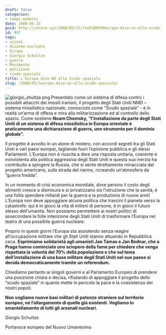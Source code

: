 ```yaml
---
draft: false
categories:
- tempi-moderni
date: 2008-05-15
guid: http://cecere.xyz/2008/05/15/l%e2%80%99europa-dice-no-allo-scudo-spaziale/
id: 937
tags:
- azioni
- disarmo-nucleare
- Europa
- Giorgio Schultze
- guerra
- Movimento
- petizione
- scudo-spaziale
title: L’Europa dice NO allo Scudo spaziale
slug: /2008/05/leuropa-dice-no-allo-scudo-spaziale/
---
```


<img src='http://cecere.xyz/wp-content/uploads/sites/3/2008/05/giorgio_shultze.png' alt='giorgio_shultze.png' align="left" />Presentato come un sistema di difesa contro i possibili attacchi dei missili iraniani, il progetto degli Stati Uniti NMD – sistema missilistico nazionale, conosciuto come “Scudo spaziale” - è in realtà un’arma di offesa e mira alla militarizzazione ed al controllo dello spazio. Come sostiene **Noam Chomsky, “l’installazione da parte degli Stati Uniti di un sistema di difesa missilistica in Europa orientale è praticamente una dichiarazione di guerra, uno strumento per il dominio globale”.** 

Il progetto è avvolto in un alone di mistero, con accordi segreti tra gli Stati Uniti e vari paesi europei, tagliando fuori l’opinione pubblica e gli stessi Parlamenti. L’Europa non è riuscita a dare una risposta unitaria, coerente e nonviolenta alla politica aggressiva degli Stati Uniti e questa sua inerzia ha contribuito a spingere la Russia, che si sente direttamente minacciata dal progetto americano, sulla strada del riarmo, ricreando un’atmosfera da “guerra fredda”.

In un momento di crisi economica mondiale, dove persino il costo degli alimenti cresce a dismisura e si privatizzano sia l’istruzione che la sanità, è una follia spendere miliardi per la guerra e la produzione di nuove armi! L’Europa non deve appoggiare alcuna politica che trascini il pianeta verso la catastrofe: qui è in gioco la vita di milioni di persone, è in gioco il futuro stesso dell’umanità. Non possiamo permettere ai nostri politici di assecondare la folle intenzione degli Stati Uniti di trasformare l’Europa nel teatro di una possibile guerra nucleare.

Proprio in questi giorni l’Europa sta assistendo senza reagire all’occupazione militare che gli Stati Uniti stanno attuando in Repubblica ceca. **Esprimiamo solidarietà agli umanisti Jan Tamas e Jan Bednar, che a Praga hanno cominciato uno sciopero della fame per chiedere che venga rispettata la volontà del 70% della popolazione e che sul tema dell’installazione di una base militare degli Stati Uniti nel suo paese si decida democraticamente tramite un referendum.** 

Chiediamo pertanto ai singoli governi e al Parlamento Europeo di prendere una posizione chiara e decisa, rifiutando di appoggiare il progetto dello “scudo spaziale” in quanto mette in pericolo la pace e la coesistenza dei nostri popoli.

**Non vogliamo nuove basi militari di potenze straniere sul territorio europeo, né l’allargamento di quelle già esistenti. Vogliamo lo smantellamento di tutti gli arsenali nucleari.** 

Giorgio Schultze
  
Portavoce europeo del Nuovo Umanesimo
